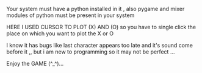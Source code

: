Your system must have a python installed in it , also pygame and mixer modules of python must be present in your system

HERE I USED CURSOR TO PLOT (X) AND (O) 
so you have to single click the place on which you want to plot the X or O


I know it has bugs like last character appears too late and it's sound come before it ,,
but i am new to programming so it may not be perfect ...

Enjoy the GAME (^_^)...
